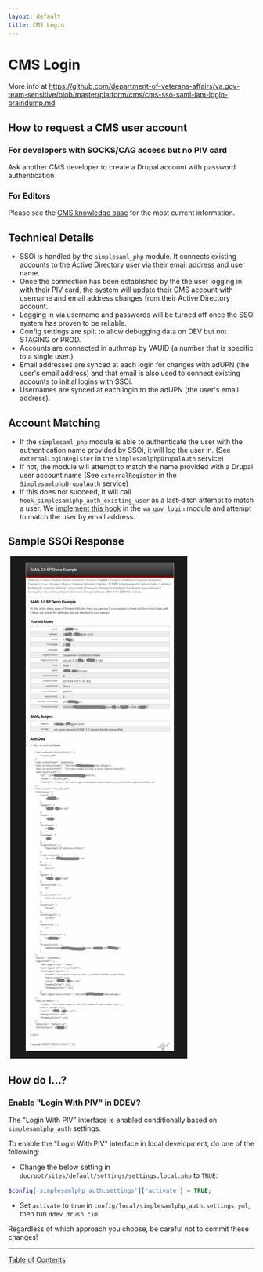 ```yaml
---
layout: default
title: CMS Login
---
```


# CMS Login

More info at https://github.com/department-of-veterans-affairs/va.gov-team-sensitive/blob/master/platform/cms/cms-sso-saml-iam-login-braindump.md

## How to request a CMS user account

### For developers with SOCKS/CAG access but no PIV card

Ask another CMS developer to create a Drupal account with password authentication

### For Editors

Please see the [CMS knowledge base](https://prod.cms.va.gov/help/cms-basics/how-to-request-a-cms-account) for the most current information.

## Technical Details

- SSOi is handled by the `simplesaml_php` module.  It connects existing accounts to the Active Directory user via their email address and user name.
- Once the connection has been established by the the user logging in with their PIV card, the system will update their CMS account with username and email address changes from their Active Directory account.
- Logging in via username and passwords will be turned off once the SSOi system has proven to be reliable.
- Config settings are split to allow debugging data on DEV but not STAGING or PROD.
- Accounts are connected in authmap by VAUID (a number that is specific to a single user.)
- Email addresses are synced at each login for changes with adUPN (the user's email address) and that email is also used to connect existing accounts to initial logins with SSOi.
- Usernames are synced at each login to the adUPN (the user's email address).

## Account Matching

- If the `simplesaml_php` module is able to authenticate the user with the authentication name provided by SSOi, it will log the user in. (See `externalLoginRegister` in the `SimplesamlphpDrupalAuth` service)
- If not, the module will attempt to match the name provided with a Drupal user account name (See `externalRegister` in the `SimplesamlphpDrupalAuth` service)
- If this does not succeed, It will call `hook_simplesamlphp_auth_existing_user` as a last-ditch attempt to match a user. We [implement this hook](https://github.com/department-of-veterans-affairs/va.gov-cms/blob/f4bfe6ce7c226668d715b28ff5ec176ea76827e0/docroot/modules/custom/va_gov_login/va_gov_login.module#L28) in the `va_gov_login` module and attempt to match the user by email address.

## Sample SSOi Response
![Sample simplesaml response](images/ssoi-response.png)

## How do I...?

### Enable "Login With PIV" in DDEV?

The "Login With PIV" interface is enabled conditionally based on `simplesamlphp_auth` settings.

To enable the "Login With PIV" interface in local development, do one of the following:

- Change the below setting in `docroot/sites/default/settings/settings.local.php` to `TRUE`:

```php
$config['simplesamlphp_auth.settings']['activate'] = TRUE;
```

- Set `activate` to `true` in `config/local/simplesamlphp_auth.settings.yml`, then run `ddev drush cim`.

Regardless of which approach you choose, be careful not to commit these changes!

----

[Table of Contents](../README.md)
